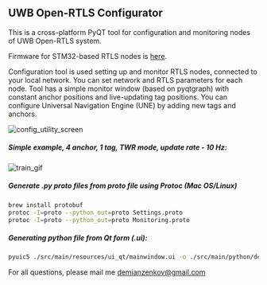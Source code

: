 ## UWB Open-RTLS Configurator

This is a cross-platform PyQT tool for configuration and monitoring nodes of UWB Open-RTLS system.

Firmware for STM32-based RTLS nodes is [here](https://github.com/DemianZ/UWB-Open-RTLS-MCU).

Configuration tool is used setting up and monitor RTLS nodes, connected to your local network. You can set network and RTLS parameters for each node. Tool has a simple monitor window (based on pyqtgraph) with constant anchor positions and live-updating tag positions. You can configure Universal Navigation Engine (UNE) by adding new tags and anchors.

<img src="/Users/a19256821/Documents/Home/uwb/UWB-Open-RTLS-Configurator/docs/config_utility_screen.png" alt="config_utility_screen"  />

##### Simple example, 4 anchor, 1 tag, TWR mode, update rate - 10 Hz:

![train_gif](/Users/a19256821/Documents/Home/uwb/UWB-Open-RTLS-Configurator/docs/train_gif.gif)

##### Generate .py proto files from proto file using Protoc (Mac OS/Linux)

```bash
brew install protobuf
protoc -I=proto --python_out=proto Settings.proto
protoc -I=proto --python_out=proto Monitoring.proto
```

##### Generating python file from Qt form (.ui):

```bash
pyuic5 ./src/main/resources/ui_qt/mainwindow.ui -o ./src/main/python/designs/mainwindow_ui.py
```

For all questions, please mail me demianzenkov@gmail.com

